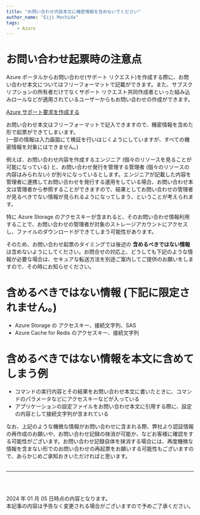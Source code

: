 ```yaml
---
title: "お問い合わせ内容本文に機密情報を含めないでください"
author_name: "Eiji Mochida"
tags:
    - Azure
---
```


# お問い合わせ起票時の注意点

Azure ポータルからお問い合わせ(サポート リクエスト)を作成する際に、お問い合わせ本文についてはフリーフォーマットで記載ができます。また、サブスクリプションの所有者だけでなくサポート リクエスト共同作成者といった組み込みロールなどが適用されているユーザーからもお問い合わせの作成ができます。

[Azure サポート要求を作成する](https://learn.microsoft.com/ja-jp/azure/azure-portal/supportability/how-to-create-azure-support-request)

お問い合わせ本文はフリーフォーマットで記入できますので、機密情報を含めた形で起票ができてしまいます。<br/>
(一部の情報は入力画面にて検証を行いはじくようにしていますが、すべての機密情報を対象にはできません。)

例えば、お問い合わせ内容を作成するエンジニア (個々のリソースを見ることが可能になっている) と、お問い合わせ発行を管理する管理者 (個々のリソースの内容はみられない) が別々になっているとします。エンジニアが記載した内容を管理者に連携してお問い合わせを発行する運用をしている場合、お問い合わせ本文は管理者から参照することができますので、結果としてお問い合わせの管理者が見るべきでない情報が見られるようになってしまう、ということが考えられます。

特に Azure Storage のアクセスキーが含まれると、そのお問い合わせ情報利用することで、お問い合わせの管理者が対象のストレージアカウントにアクセスし、ファイルのダウンロードができてしまう可能性があります。

そのため、お問い合わせ起票のタイミングでは後述の **含めるべきではない情報** は含めないようにしてください。お問合せの対応上、どうしても下記のような情報が必要な場合は、セキュアな転送方法を別途ご案内してご提供のお願いをしますので、その時にお知らせください。


# 含めるべきではない情報 (下記に限定されません。)
- Azure Storage の アクセスキー、接続文字列、SAS
- Azure Cache for Redis のアクセスキー、接続文字列

# 含めるべきではない情報を本文に含めてしまう例
- コマンドの実行内容とその結果をお問い合わせ本文に書いたときに、コマンドのパラメータなどにアクセスキーなどが入っている
- アプリケーションの設定ファイルをお問い合わせ本文に引用する際に、設定の内容として接続文字列が含まれている


なお、上記のような機微な情報がお問い合わせに含まれる際、弊社より認証情報の再作成のお願いや、お問い合わせ記録の抹消が可能か、などお客様に確認をする可能性がございます。お問い合わせ記録自体を抹消する場合には、再度機微な情報を含まない形でのお問い合わせの再起票をお願いする可能性もございますので、あらかじめご承知おきいただければと思います。
<br>
<br>

---

<br>
<br>

2024 年 01 月 05 日時点の内容となります。<br>
本記事の内容は予告なく変更される場合がございますので予めご了承ください。

<br>
<br>